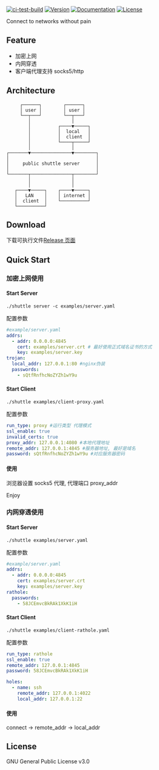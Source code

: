 [![ci-test-build](https://github.com/cyejing/shuttle/actions/workflows/ci-test-build.yml/badge.svg)](https://github.com/cyejing/shuttle/actions/workflows/ci-test-build.yml)
[![Version](https://img.shields.io/crates/v/shuttle-station)](https://crates.io/crates/shuttle-station)
[![Documentation](https://img.shields.io/badge/docs-release-brightgreen.svg?style=flat)](https://docs.rs/shuttle-station)
[![License](https://img.shields.io/crates/l/shuttle-station)](https://github.com/cyejing/shuttle/blob/master/LICENSE)

Connect to networks without pain

## Feature

- 加密上网
- 内网穿透
- 客户端代理支持 socks5/http

## Architecture

         ┌──────┐        ┌──────┐
         │ user │        │ user │
         └──┬───┘        └──┬───┘
            │               │
            │          ┌────▼─────┐
            │          │  local   │
            │          │  client  │
            │          └────┬─────┘
            │               │
    ┌───────▼───────────────▼────────┐
    │                                │
    │     public shuttle server      │
    │                                │
    └───────┬───────────────┬────────┘
            │               │
            │               │
       ┌────▼─────┐    ┌────▼─────┐
       │   LAN    │    │ internet │
       │  client  │    └──────────┘
       └──────────┘

## Download

下载可执行文件[Release 页面](https://github.com/cyejing/shuttle/releases)

## Quick Start

### 加密上网使用

#### Start Server

`./shuttle server -c examples/server.yaml`

配置参数

```yaml
#example/server.yaml
addrs:
  - addr: 0.0.0.0:4845
    cert: examples/server.crt # 最好使用正式域名证书的方式
    key: examples/server.key
trojan:
  local_addr: 127.0.0.1:80 #nginx伪装
  passwords:
    - sQtfRnfhcNoZYZh1wY9u
```

#### Start Client

`./shuttle examples/client-proxy.yaml`

配置参数

```yaml
run_type: proxy #运行类型 代理模式
ssl_enable: true
invalid_certs: true
proxy_addr: 127.0.0.1:4080 #本地代理地址
remote_addr: 127.0.0.1:4845 #服务器地址, 最好是域名
password: sQtfRnfhcNoZYZh1wY9u #对应服务器密码
```

#### 使用

浏览器设置 socks5 代理, 代理端口 proxy_addr

Enjoy

### 内网穿透使用

#### Start Server

`./shuttle examples/server.yaml`

配置参数

```yaml
#example/server.yaml
addrs:
  - addr: 0.0.0.0:4845
    cert: examples/server.crt
    key: examples/server.key
rathole:
  passwords:
    - 58JCEmvcBkRAk1XkK1iH
```

#### Start Client

`./shuttle examples/client-rathole.yaml`

配置参数

```yaml
run_type: rathole
ssl_enable: true
remote_addr: 127.0.0.1:4845
password: 58JCEmvcBkRAk1XkK1iH

holes:
  - name: ssh
    remote_addr: 127.0.0.1:4022
    local_addr: 127.0.0.1:22
```

#### 使用

connect -> remote_addr -> local_addr

## License

GNU General Public License v3.0
